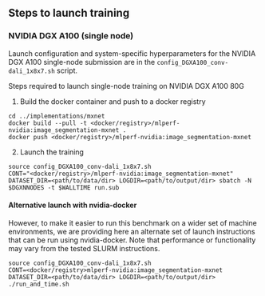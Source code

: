 ## Steps to launch training

### NVIDIA DGX A100 (single node)

Launch configuration and system-specific hyperparameters for the NVIDIA DGX A100
single-node submission are in the `config_DGXA100_conv-dali_1x8x7.sh` script.

Steps required to launch single-node training on NVIDIA DGX A100 80G

1. Build the docker container and push to a docker registry

```
cd ../implementations/mxnet
docker build --pull -t <docker/registry>/mlperf-nvidia:image_segmentation-mxnet .
docker push <docker/registry>/mlperf-nvidia:image_segmentation-mxnet
```

2. Launch the training

```
source config_DGXA100_conv-dali_1x8x7.sh
CONT="<docker/registry>/mlperf-nvidia:image_segmentation-mxnet" DATASET_DIR=<path/to/data/dir> LOGDIR=<path/to/output/dir> sbatch -N $DGXNNODES -t $WALLTIME run.sub
```

#### Alternative launch with nvidia-docker

However, to make it easier to run this benchmark on a wider set of machine
environments, we are providing here an alternate set of launch instructions
that can be run using nvidia-docker. Note that performance or functionality may
vary from the tested SLURM instructions.

```
source config_DGXA100_conv-dali_1x8x7.sh
CONT=<docker/registry>mlperf-nvidia:image_segmentation-mxnet DATASET_DIR=<path/to/data/dir> LOGDIR=<path/to/output/dir> ./run_and_time.sh
